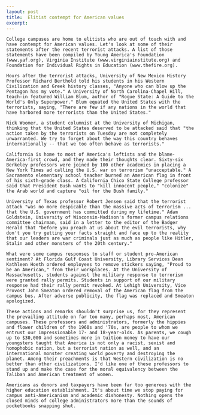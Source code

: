 ```yaml
---
layout: post
title:  Elitist contempt for American values
excerpt:
---
```




            

    

            

	College campuses are home to elitists who are out of touch with and have contempt for American values. Let's look at some of their statements after the recent terrorist attacks. A list of those statements have been compiled by Young America's Foundation (www.yaf.org), Virginia Institute (www.virginiainstitute.org) and Foundation for Individual Rights in Education (www.thefire.org). 

	Hours after the terrorist attacks, University of New Mexico History Professor Richard Berthold told his students in his Western Civilization and Greek history classes, "Anyone who can blow up the Pentagon has my vote." A University of North Carolina-Chapel Hill, teach-in featured William Blum, author of "Rogue State: A Guide to the World's Only Superpower." Blum equated the United States with the terrorists, saying, "There are few if any nations in the world that have harbored more terrorists than the United States." 

	Nick Woomer, a student columnist at the University of Michigan, thinking that the United States deserved to be attacked said that "the action taken by the terrorists on Tuesday are not completely unwarranted. We try to forget about the way this country behaves internationally -- that we too often behave as terrorists." 

	California is home to most of America's leftists and the blame-America-first crowd, and they made their thoughts clear. Sixty-six Berkeley professors were joined by 100 other academics in placing a New York Times ad calling the U.S. war on terrorism "unacceptable." A Sacramento elementary school teacher burned an American flag in front of his sixth-grade class. A California Chico State College professor said that President Bush wants to "kill innocent people," "colonize" the Arab world and capture "oil for the Bush family." 

	University of Texas professor Robert Jensen said that the terrorist attack "was no more despicable than the massive acts of terrorism ... that the U.S. government has committed during my lifetime." Adam Goldstein, University of Wisconsin-Madison's former campus relations committee chairman, said in a letter to the editor of the Badger Herald that "before you preach at us about the evil terrorists, why don't you try getting your facts straight and face up to the reality that our leaders are war criminals just as much as people like Hitler, Stalin and other monsters of the 20th century." 

	What were some campus responses to staff or student pro-American sentiment? At Florida Gulf Coast University, Library Services Dean Kathleen Hoeth ordered employees to remove stickers saying, "Proud to be an American," from their workplaces. At the University of Massachusetts, students against the military response to terrorism were granted rally permits. Students in support of our military response had their rally permit revoked. At Lehigh University, Vice Provost John Smeaton ordered removal of the American flag from the campus bus. After adverse publicity, the flag was replaced and Smeaton apologized. 

	These actions and remarks shouldn't surprise us, for they represent the prevailing attitude on far too many, perhaps most, American campuses. These professors and administrators, formerly the hippies and flower children of the 1960s and '70s, are people to whom we entrust our impressionable 17- and 18-year-olds. As parents, we cough up to $30,000 and sometimes more in tuition money to have our youngsters taught that America is not only a racist, sexist and homophobic nation, but a terrorist nation as well, and an international monster creating world poverty and destroying the planet. Among their preachments is that Western civilization is no better than other civilizations. I'd like one of these professors to stand up and make the case for the moral equivalency between the Taliban and American treatment of women. 

	Americans as donors and taxpayers have been far too generous with the higher education establishment. It's about time we stop paying for campus anti-Americanism and academic dishonesty. Nothing opens the closed minds of college administrators more than the sounds of pocketbooks snapping shut. 

        
